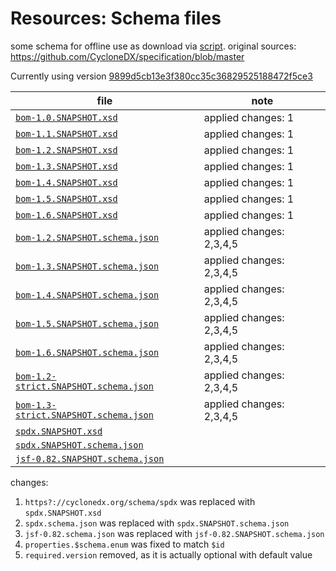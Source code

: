 # Resources: Schema files

some schema for offline use as download via [script](../../tools/schema-downloader/download.js). 
original sources: <https://github.com/CycloneDX/specification/blob/master>

Currently using version
[9899d5cb13e3f380cc35c36829525188472f5ce3](https://github.com/CycloneDX/specification/commit/9899d5cb13e3f380cc35c36829525188472f5ce3)

| file | note |
|------|------|
| [`bom-1.0.SNAPSHOT.xsd`](bom-1.0.SNAPSHOT.xsd) | applied changes: 1 |
| [`bom-1.1.SNAPSHOT.xsd`](bom-1.1.SNAPSHOT.xsd) | applied changes: 1 |
| [`bom-1.2.SNAPSHOT.xsd`](bom-1.2.SNAPSHOT.xsd) | applied changes: 1 |
| [`bom-1.3.SNAPSHOT.xsd`](bom-1.3.SNAPSHOT.xsd) | applied changes: 1 |
| [`bom-1.4.SNAPSHOT.xsd`](bom-1.4.SNAPSHOT.xsd) | applied changes: 1 |
| [`bom-1.5.SNAPSHOT.xsd`](bom-1.5.SNAPSHOT.xsd) | applied changes: 1 |
| [`bom-1.6.SNAPSHOT.xsd`](bom-1.6.SNAPSHOT.xsd) | applied changes: 1 |
| [`bom-1.2.SNAPSHOT.schema.json`](bom-1.2.SNAPSHOT.schema.json) | applied changes: 2,3,4,5 |
| [`bom-1.3.SNAPSHOT.schema.json`](bom-1.3.SNAPSHOT.schema.json) | applied changes: 2,3,4,5 |
| [`bom-1.4.SNAPSHOT.schema.json`](bom-1.4.SNAPSHOT.schema.json) | applied changes: 2,3,4,5 |
| [`bom-1.5.SNAPSHOT.schema.json`](bom-1.5.SNAPSHOT.schema.json) | applied changes: 2,3,4,5 |
| [`bom-1.6.SNAPSHOT.schema.json`](bom-1.6.SNAPSHOT.schema.json) | applied changes: 2,3,4,5 |
| [`bom-1.2-strict.SNAPSHOT.schema.json`](bom-1.2-strict.SNAPSHOT.schema.json) | applied changes: 2,3,4,5 |
| [`bom-1.3-strict.SNAPSHOT.schema.json`](bom-1.3-strict.SNAPSHOT.schema.json) | applied changes: 2,3,4,5 |
| [`spdx.SNAPSHOT.xsd`](spdx.SNAPSHOT.xsd) | |
| [`spdx.SNAPSHOT.schema.json`](spdx.SNAPSHOT.schema.json) | |
| [`jsf-0.82.SNAPSHOT.schema.json`](jsf-0.82.SNAPSHOT.schema.json) | |

changes: 
1. `https?://cyclonedx.org/schema/spdx` was replaced with `spdx.SNAPSHOT.xsd`
2. `spdx.schema.json` was replaced with `spdx.SNAPSHOT.schema.json`
3. `jsf-0.82.schema.json` was replaced with `jsf-0.82.SNAPSHOT.schema.json`
4. `properties.$schema.enum` was fixed to match `$id`
5. `required.version` removed, as it is actually optional with default value
